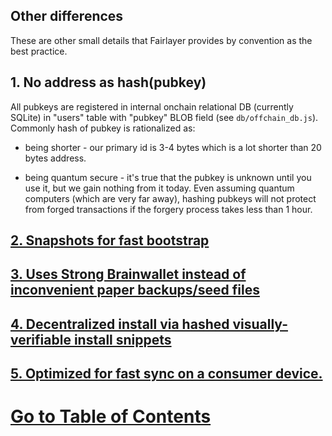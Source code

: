 ## Other differences

These are other small details that Fairlayer provides by convention as the best practice.

## 1. No address as hash(pubkey)

All pubkeys are registered in internal onchain relational DB (currently SQLite) in "users" table with "pubkey" BLOB field (see `db/offchain_db.js`). Commonly hash of pubkey is rationalized as:

* being shorter - our primary id is 3-4 bytes which is a lot shorter than 20 bytes address.

* being quantum secure - it's true that the pubkey is unknown until you use it, but we gain nothing from it today. Even assuming quantum computers (which are very far away), hashing pubkeys will not protect from forged transactions if the forgery process takes less than 1 hour.

## [2. Snapshots for fast bootstrap](https://medium.com/fairlayer/snapshots-the-simplest-way-to-increase-number-of-full-nodes-3ebf2aaef515?source=collection_home---6------7---------------)

## [3. Uses Strong Brainwallet instead of inconvenient paper backups/seed files](https://medium.com/@homakov/why-brainwallet-are-great-for-cryptocurrency-ff73dd65ecd9)

## [4. Decentralized install via hashed visually-verifiable install snippets](https://medium.com/@homakov/fixing-security-of-software-downloads-with-second-root-of-trust-77f4636d572)

## [5. Optimized for fast sync on a consumer device.](https://medium.com/@homakov/weekly-sync-friction-the-most-important-blockchain-security-metric-1042c0c172b7)



# [Go to Table of Contents](/wiki/0_home.md)
